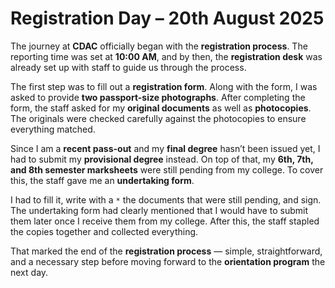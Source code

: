 # Registration Day – 20th August 2025  

The journey at **CDAC** officially began with the **registration process**. The reporting time was set at **10:00 AM**, and by then, the **registration desk** was already set up with staff to guide us through the process.  

The first step was to fill out a **registration form**. Along with the form, I was asked to provide **two passport-size photographs**. After completing the form, the staff asked for my **original documents** as well as **photocopies**. The originals were checked carefully against the photocopies to ensure everything matched.  

Since I am a **recent pass-out** and my **final degree** hasn’t been issued yet, I had to submit my **provisional degree** instead. On top of that, my **6th, 7th, and 8th semester marksheets** were still pending from my college. To cover this, the staff gave me an **undertaking form**.  

I had to fill it, write with a `*` the documents that were still pending, and sign. The undertaking form had clearly mentioned that I would have to submit them later once I receive them from my college. After this, the staff stapled the copies together and collected everything.  

That marked the end of the **registration process** — simple, straightforward, and a necessary step before moving forward to the **orientation program** the next day.  
